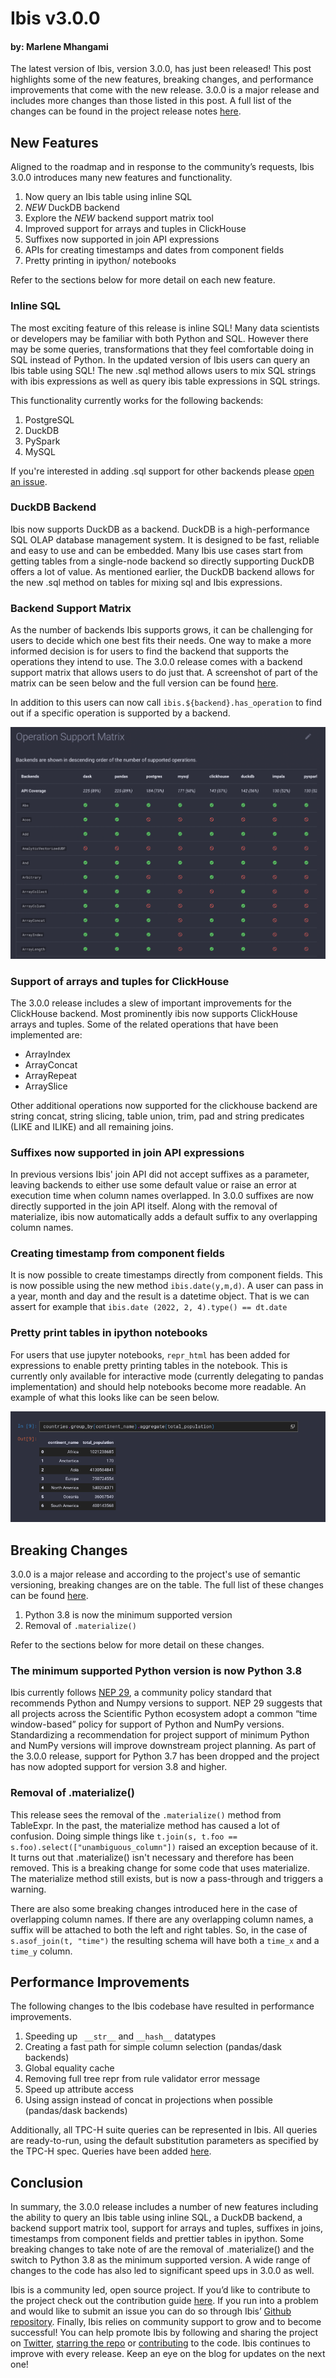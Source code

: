 # Ibis v3.0.0

#### by: Marlene Mhangami

The latest version of Ibis, version 3.0.0, has just been released! This post highlights some of the new features, breaking changes, and performance improvements that come with the new release. 3.0.0 is a major release and includes more changes than those listed in this post. A full list of the changes can be found in the project release notes [here](https://ibis-project.org/docs/dev/release_notes/).

## New Features

Aligned to the roadmap and in response to the community’s requests, Ibis 3.0.0 introduces many new features and functionality.

1. Now query an Ibis table using inline SQL
2. _NEW_ DuckDB backend
3. Explore the _NEW_ backend support matrix tool
4. Improved support for arrays and tuples in ClickHouse
5. Suffixes now supported in join API expressions
6. APIs for creating timestamps and dates from component fields
7. Pretty printing in ipython/ notebooks

Refer to the sections below for more detail on each new feature.

### Inline SQL

The most exciting feature of this release is inline SQL! Many data scientists or developers may be familiar with both Python and SQL. However there may be some queries, transformations that they feel comfortable doing in SQL instead of Python. In the updated version of Ibis users can query an Ibis table using SQL! The new .sql method allows users to mix SQL strings with ibis expressions as well as query ibis table expressions in SQL strings.

This functionality currently works for the following backends:
1. PostgreSQL
2. DuckDB
3. PySpark
4. MySQL

If you're interested in adding .sql support for other backends please [open an issue](https://github.com/ibis-project/ibis/issues?page=2&q=is%3Aissue+is%3Aclosed+milestone%3A3.0.0).

### DuckDB Backend

Ibis now supports DuckDB as a backend. DuckDB is a high-performance SQL OLAP database management system. It is designed to be fast, reliable and easy to use and can be embedded. Many Ibis use cases start from getting tables from a single-node backend so directly supporting DuckDB offers a lot of value. As mentioned earlier, the DuckDB backend allows for the new .sql method on tables for mixing sql and Ibis expressions.

### Backend Support Matrix

As the number of backends Ibis supports grows, it can be challenging for users to decide which one best fits their needs. One way to make a more informed decision is for users to find the backend that supports the operations they intend to use. The 3.0.0 release comes with a backend support matrix that allows users to do just that. A screenshot of part of the matrix can be seen below and the full version can be found [here](https://ibis-project.org/docs/dev/backends/support_matrix/).

In addition to this users can now call `ibis.${backend}.has_operation` to find out if a specific operation is supported by a backend.

![backend support matrix](matrix.png)

### Support of arrays and tuples for ClickHouse

The 3.0.0 release includes a slew of important improvements for the ClickHouse backend. Most prominently ibis now supports ClickHouse arrays and tuples.
Some of the related operations that have been implemented are:

- ArrayIndex
- ArrayConcat
- ArrayRepeat
- ArraySlice

Other additional operations now supported for the clickhouse backend are string concat, string slicing, table union, trim, pad and string predicates (LIKE and ILIKE) and all remaining joins.

### Suffixes now supported in join API expressions

In previous versions Ibis' join API did not accept suffixes as a parameter, leaving backends to either use some default value or raise an error at execution time when column names overlapped. In 3.0.0 suffixes are now directly supported in the join API itself. Along with the removal of materialize, ibis now automatically adds a default suffix to any overlapping column names.

### Creating timestamp from component fields

It is now possible to create timestamps directly from component fields. This is now possible using the new method `ibis.date(y,m,d)`. A user can pass in a year, month and day and the result is a datetime object. That is we can assert for example that `ibis.date (2022, 2, 4).type() == dt.date`

### Pretty print tables in ipython notebooks

For users that use jupyter notebooks, `repr_html` has been added for expressions to enable pretty printing tables in the notebook. This is currently only available for interactive mode (currently delegating to pandas implementation) and should help notebooks become more readable. An example of what this looks like can be seen below.

![pretty print repr](repr.png)

## Breaking Changes

3.0.0 is a major release and according to the project's use of semantic versioning, breaking changes are on the table. The full list of these changes can be found [here](https://ibis-project.org/docs/dev/release_notes/).

1. Python 3.8 is now the minimum supported version
2. Removal of `.materialize()`

Refer to the sections below for more detail on these changes.

### The minimum supported Python version is now Python 3.8

Ibis currently follows [NEP 29](https://numpy.org/neps/nep-0029-deprecation_policy.html), a community policy standard that recommends Python and Numpy versions to support. NEP 29 suggests that all projects across the Scientific Python ecosystem adopt a common “time window-based” policy for support of Python and NumPy versions. Standardizing a recommendation for project support of minimum Python and NumPy versions will improve downstream project planning. As part of the 3.0.0 release, support for Python 3.7 has been dropped and the project has now adopted support for version 3.8 and higher.

### Removal of .materialize()

This release sees the removal of the `.materialize()` method from TableExpr. In the past, the materialize method has caused a lot of confusion. Doing simple things like `t.join(s, t.foo == s.foo).select(["unambiguous_column"])` raised an exception because of it. It turns out that .materialize() isn't necessary and therefore has been removed. This is a breaking change for some code that uses materialize. The materialize method still exists, but is now a pass-through and triggers a warning.

There are also some breaking changes introduced here in the case of overlapping column names. If there are any overlapping column names, a suffix will be attached to both the left and right tables. So, in the case of `s.asof_join(t, "time")` the resulting schema will have both a `time_x` and a `time_y` column.

## Performance Improvements

The following changes to the Ibis codebase have resulted in performance improvements.

1. Speeding up ` __str__` and `__hash__` datatypes
2. Creating a fast path for simple column selection (pandas/dask backends)
3. Global equality cache
4. Removing full tree repr from rule validator error message
5. Speed up attribute access
6. Using assign instead of concat in projections when possible (pandas/dask backends)

Additionally, all TPC-H suite queries can be represented in Ibis. All queries are ready-to-run, using the default substitution parameters as specified by the TPC-H spec. Queries have been added [here](https://github.com/ibis-project/tpc-queries).

## Conclusion

In summary, the 3.0.0 release includes a number of new features including the ability to query an Ibis table using inline SQL, a DuckDB backend, a backend support matrix tool, support for arrays and tuples, suffixes in joins, timestamps from component fields and prettier tables in ipython. Some breaking changes to take note of are the removal of .materialize() and the switch to Python 3.8 as the minimum supported version. A wide range of changes to the code has also led to significant speed ups in 3.0.0 as well.

Ibis is a community led, open source project. If you’d like to contribute to the project check out the contribution guide [here](https://ibis-project.org/docs/dev/contribute/01_environment/). If you run into a problem and would like to submit an issue you can do so through Ibis’ [Github repository](https://github.com/ibis-project/ibis). Finally, Ibis relies on community support to grow and to become successful! You can help promote Ibis by following and sharing the project on [Twitter](https://twitter.com/IbisData), [starring the repo](https://github.com/ibis-project/ibis) or [contributing](https://ibis-project.org/docs/dev/) to the code. Ibis continues to improve with every release. Keep an eye on the blog for updates on the next one!
